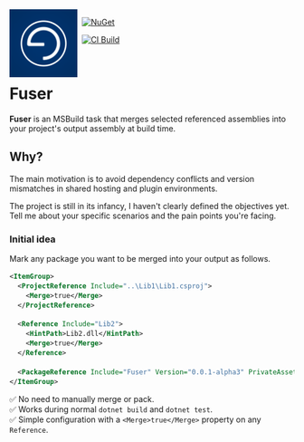 <img align="left" src="pozitronlogo.png" width="120" height="120">

&nbsp; [![NuGet](https://img.shields.io/nuget/v/Fuser.svg)](https://www.nuget.org/packages/Fuser)

&nbsp; [![CI Build](https://github.com/fiseni/Fuser/actions/workflows/ci.yml/badge.svg)](https://github.com/fiseni/Fuser/actions/workflows/ci.yml)

&nbsp; 
# Fuser

**Fuser** is an MSBuild task that merges selected referenced assemblies into your project's output assembly at build time.

## Why?

The main motivation is to avoid dependency conflicts and version mismatches in shared hosting and plugin environments. 

The project is still in its infancy, I haven't clearly defined the objectives yet. Tell me about your specific scenarios and the pain points you're facing.

### Initial idea

Mark any package you want to be merged into your output as follows.

```xml
<ItemGroup>
  <ProjectReference Include="..\Lib1\Lib1.csproj">
    <Merge>true</Merge>
  </ProjectReference>

  <Reference Include="Lib2">
    <HintPath>Lib2.dll</HintPath>
    <Merge>true</Merge>
  </Reference>

  <PackageReference Include="Fuser" Version="0.0.1-alpha3" PrivateAssets="All" />
</ItemGroup>
```

✅ No need to manually merge or pack.  
✅ Works during normal `dotnet build` and `dotnet test`.  
✅ Simple configuration with a `<Merge>true</Merge>` property on any `Reference`.
